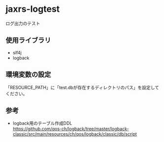 # jaxrs-logtest
ログ出力のテスト

## 使用ライブラリ
- slf4j
- logback

## 環境変数の設定
「RESOURCE_PATH」に「test.dbが存在するディレクトリのパス」を設定してください。

## 参考
- logback用のテーブル作成DDL  
https://github.com/qos-ch/logback/tree/master/logback-classic/src/main/resources/ch/qos/logback/classic/db/script
